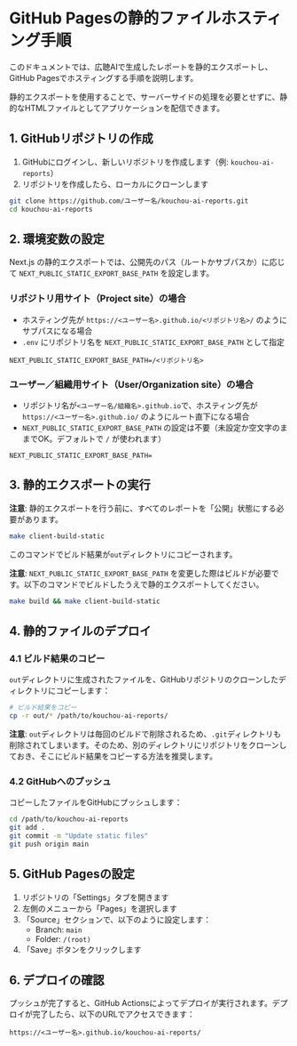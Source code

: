 # GitHub Pagesの静的ファイルホスティング手順

このドキュメントでは、広聴AIで生成したレポートを静的エクスポートし、GitHub Pagesでホスティングする手順を説明します。

静的エクスポートを使用することで、サーバーサイドの処理を必要とせずに、静的なHTMLファイルとしてアプリケーションを配信できます。

## 1. GitHubリポジトリの作成

1. GitHubにログインし、新しいリポジトリを作成します（例: `kouchou-ai-reports`）
2. リポジトリを作成したら、ローカルにクローンします

```bash
git clone https://github.com/ユーザー名/kouchou-ai-reports.git
cd kouchou-ai-reports
```

## 2. 環境変数の設定

Next.js の静的エクスポートでは、公開先のパス（ルートかサブパスか）に応じて `NEXT_PUBLIC_STATIC_EXPORT_BASE_PATH` を設定します。

### リポジトリ用サイト（Project site）の場合
- ホスティング先が `https://<ユーザー名>.github.io/<リポジトリ名>/` のようにサブパスになる場合
- `.env` にリポジトリ名を `NEXT_PUBLIC_STATIC_EXPORT_BASE_PATH` として指定  

```.env
NEXT_PUBLIC_STATIC_EXPORT_BASE_PATH=/<リポジトリ名>
```

### ユーザー／組織用サイト（User/Organization site）の場合
- リポジトリ名が`<ユーザー名/組織名>.github.io`で、ホスティング先が `https://<ユーザー名>.github.io/` のようにルート直下になる場合  
- `NEXT_PUBLIC_STATIC_EXPORT_BASE_PATH` の設定は不要（未設定か空文字のままでOK。デフォルトで `/` が使われます）

```.env
NEXT_PUBLIC_STATIC_EXPORT_BASE_PATH=
```


## 3. 静的エクスポートの実行


**注意**: 静的エクスポートを行う前に、すべてのレポートを「公開」状態にする必要があります。


```bash
make client-build-static
```

このコマンドでビルド結果が`out`ディレクトリにコピーされます。

**注意**: `NEXT_PUBLIC_STATIC_EXPORT_BASE_PATH` を変更した際はビルドが必要です。以下のコマンドでビルドしたうえで静的エクスポートしてください。

```bash
make build && make client-build-static
```


## 4. 静的ファイルのデプロイ

### 4.1 ビルド結果のコピー

`out`ディレクトリに生成されたファイルを、GitHubリポジトリのクローンしたディレクトリにコピーします：

```bash
# ビルド結果をコピー
cp -r out/* /path/to/kouchou-ai-reports/
```

**注意**: `out`ディレクトリは毎回のビルドで削除されるため、`.git`ディレクトリも削除されてしまいます。そのため、別のディレクトリにリポジトリをクローンしておき、そこにビルド結果をコピーする方法を推奨します。

### 4.2 GitHubへのプッシュ

コピーしたファイルをGitHubにプッシュします：

```bash
cd /path/to/kouchou-ai-reports
git add .
git commit -m "Update static files"
git push origin main
```


## 5. GitHub Pagesの設定

1. リポジトリの「Settings」タブを開きます
2. 左側のメニューから「Pages」を選択します
3. 「Source」セクションで、以下のように設定します：
    - Branch: `main`
    - Folder: `/(root)`
4. 「Save」ボタンをクリックします


## 6. デプロイの確認

プッシュが完了すると、GitHub Actionsによってデプロイが実行されます。デプロイが完了したら、以下のURLでアクセスできます：

```
https://<ユーザー名>.github.io/kouchou-ai-reports/
```

